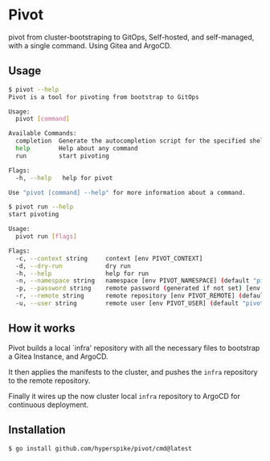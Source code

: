 # Pivot

pivot from cluster-bootstraping to GitOps, Self-hosted, and self-managed, with a single command. Using Gitea and ArgoCD.

## Usage

```bash
$ pivot --help
Pivot is a tool for pivoting from bootstrap to GitOps

Usage:
  pivot [command]

Available Commands:
  completion  Generate the autocompletion script for the specified shell
  help        Help about any command
  run         start pivoting

Flags:
  -h, --help   help for pivot

Use "pivot [command] --help" for more information about a command.
```

```bash
$ pivot run --help
start pivoting

Usage:
  pivot run [flags]

Flags:
  -c, --context string     context [env PIVOT_CONTEXT]
  -d, --dry-run            dry run
  -h, --help               help for run
  -n, --namespace string   namespace [env PIVOT_NAMESPACE] (default "pivot")
  -p, --password string    remote password (generated if not set) [env PIVOT_PASSWD]
  -r, --remote string      remote repository [env PIVOT_REMOTE] (default "git.local.net")
  -u, --user string        remote user [env PIVOT_USER] (default "pivot")

```

## How it works

Pivot builds a local `infra' repository with all the necessary files to bootstrap a Gitea Instance, and ArgoCD.

It then applies the manifests to the cluster, and pushes the `infra` repository to the remote repository.

Finally it wires up the now cluster local `infra` repository to ArgoCD for continuous deployment.

## Installation

```bash
$ go install github.com/hyperspike/pivot/cmd@latest
```
